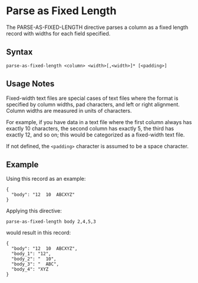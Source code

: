 # Parse as Fixed Length

The PARSE-AS-FIXED-LENGTH directive parses a column as a fixed length record with widths
for each field specified.


## Syntax
```
parse-as-fixed-length <column> <width>[,<width>]* [<padding>]
```

## Usage Notes

Fixed-width text files are special cases of text files where the format is specified by
column widths, pad characters, and left or right alignment. Column widths are measured in
units of characters.

For example, if you have data in a text file where the first column always has exactly 10
characters, the second column has exactly 5, the third has exactly 12, and so on; this
would be categorized as a fixed-width text file.

If not defined, the `<padding>` character is assumed to be a space character.


## Example

Using this record as an example:
```
{
  "body": "12  10  ABCXYZ"
}
```

Applying this directive:
```
parse-as-fixed-length body 2,4,5,3
```

would result in this record:
```
{
  "body": "12  10  ABCXYZ",
  "body_1": "12",
  "body_2": "  10",
  "body_3": "  ABC",
  "body_4": "XYZ
}
```
